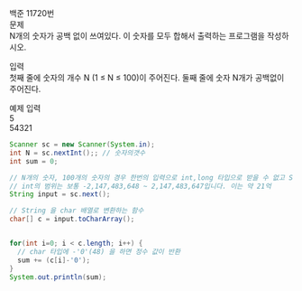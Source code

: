 백준 11720번  
문제  
N개의 숫자가 공백 없이 쓰여있다. 이 숫자를 모두 합해서 출력하는 프로그램을 작성하시오.  

입력  
첫째 줄에 숫자의 개수 N (1 ≤ N ≤ 100)이 주어진다. 둘째 줄에 숫자 N개가 공백없이 주어진다.  

예제 입력  
5  
54321

```java
Scanner sc = new Scanner(System.in);
int N = sc.nextInt();; // 숫자의갯수
int sum = 0;

// N개의 숫자, 100개의 숫자의 경우 한번의 입력으로 int,long 타입으로 받을 수 없고 String 으로 받는다.
// int의 범위는 보통 -2,147,483,648 ~ 2,147,483,647입니다. 이는 약 21억
String input = sc.next(); 

// String 을 char 배열로 변환하는 함수
char[] c = input.toCharArray();  


for(int i=0; i < c.length; i++) {
  // char 타입에 -'0'(48) 을 하면 정수 값이 반환
  sum += (c[i]-'0'); 
}
System.out.println(sum);
